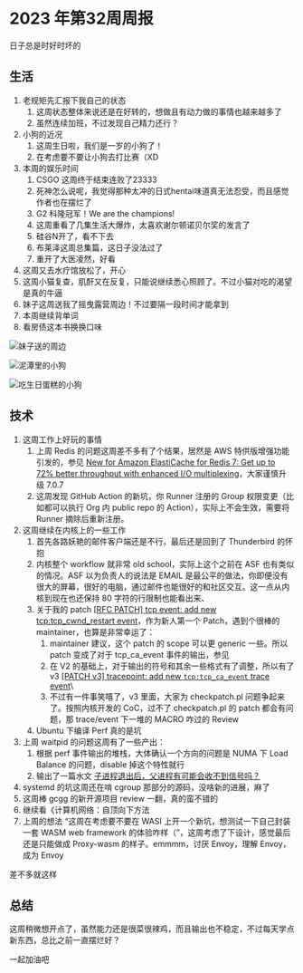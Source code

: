 # 2023 年第32周周报

日子总是时好时坏的

## 生活

1. 老规矩先汇报下我自己的状态
    1. 这周状态整体来说还是在好转的，想做且有动力做的事情也越来越多了
    2. 虽然连续加班，不过发现自己精力还行？
2. 小狗的近况
    1. 这周生日啦，我们是一岁的小狗了！
    2. 在考虑要不要让小狗去打比赛（XD
3. 本周的娱乐时间
    1. CSGO 这周终于结束连败了23333
    2. 死神怎么说呢，我觉得那种太冲的日式hentai味道真无法忍受，而且感觉作者也在摆烂了
    3. G2 科隆冠军！We are the champions!
    4. 这周重看了几集生活大爆炸，太喜欢谢尔顿诺贝尔奖的发言了
    5. 硅谷N开了，看不下去
    6. 布莱泽这周总集篇，这日子没法过了
    7. 重开了大医凌然，好看
4. 这周又去水疗馆放松了，开心
5. 这周小猫复查，肌酐又在反复，只能说继续悉心照顾了。不过小猫对吃的渴望是真的牛逼
6. 妹子这周送我了摇曳露营周边！不过要隔一段时间才能拿到
7. 本周继续背单词
8. 看房债这本书换换口味

![妹子送的周边](https://github.com/Zheaoli/zheaoli.github.io/assets/7054676/e20a378d-539e-43c7-8e71-bf1945d099c9)

![泥潭里的小狗](https://github.com/Zheaoli/zheaoli.github.io/assets/7054676/45017ae1-3244-45ed-bae4-5aa7db55ce7d)

![吃生日蛋糕的小狗](https://github.com/Zheaoli/zheaoli.github.io/assets/7054676/2ab2c89d-2b15-4242-8035-f722b4d9b6d6)

## 技术

1. 这周工作上好玩的事情
    1. 上周 Redis 的问题这周差不多有了个结果，居然是 AWS 特供版增强功能引发的，参见 [New for Amazon ElastiCache for Redis 7: Get up to 72% better throughput with enhanced I/O multiplexing](https://aws.amazon.com/cn/blogs/database/enhanced-io-multiplexing-for-amazon-elasticache-for-redis/)，大家谨慎升级 7.0.7
    2. 这周发现 GitHub Action 的新坑，你 Runner 注册的 Group 权限变更（比如都可以执行 Org 内 public repo 的 Action），实际上不会生效，需要将 Runner 摘除后重新注册。
2. 这周继续在内核上的一些工作
    1. 首先各路妖艳的邮件客户端还是不行，最后还是回到了 Thunderbird 的怀抱
    2. 内核整个 workflow 就非常 old school，实际上这个之前在 ASF 也有类似的情况。ASF 以为负责人的说法是 EMAIL 是最公平的做法，你即便没有很大的屏幕，很好的电脑，通过邮件也能很好的和社区交互。这一点从内核到现在也还保持 80 字符的行限制也能看出来、
    3. 关于我的 patch [[RFC PATCH] tcp event: add new tcp:tcp_cwnd_restart event](https://lore.kernel.org/linux-trace-kernel/20230806075216.13378-1-me@manjusaka.me/T/#u)，作为新人第一个 Patch，遇到个很棒的 maintainer，也算是非常幸运了：
        1. maintainer 建议，这个 patch 的 scope 可以更 generic 一些。所以 patch 变成了对于 tcp_ca_event 事件的输出，参见 [](https://lore.kernel.org/linux-trace-kernel/13f5aff8-97c3-4b8c-8d0a-1fb8bdf534ea@manjusaka.me/T/#u)
        2. 在 V2 的基础上，对于输出的符号和其余一些格式有了调整，所以有了 v3 [[PATCH v3] tracepoint: add new `tcp:tcp_ca_event` trace event](https://lore.kernel.org/linux-trace-kernel/a587dac9e02cfde669743fd54ab41a3c6014c5e9.camel@perches.com/T/#mb069eef66f8f29ac2918def8023e916ed14acadb)\
        3. 不过有一件事笑嘻了，v3 里面，大家为 checkpatch.pl 问题争起来了。按照内核开发的 CoC，过不了 checkpatch.pl 的 patch 都会有问题，那 trace/event 下一堆的 MACRO 咋过的 Review
    4. Ubuntu 下编译 Perf 真的是坑
3. 上周 waitpid 的问题这周有了一些产出：
    1. 根据 perf 事件输出的堆栈，大体确认一个方向的问题是 NUMA 下 Load Balance 的问题，disable 掉这个特性就行
    2. 输出了一篇水文 [子进程退出后，父进程有可能会收不到信号吗？](https://www.manjusaka.blog/posts/2023/08/10/is-it-possible-to-lose-the-signal-in-linux/)
4. systemd 的坑这周还在啃 cgroup 那部分的源码，没啥新的进展，麻了
5. 这周棒 gcgg 的新开源项目 review 一翻，真的蛮不错的
6. 继续看《计算机网络：自顶向下方法
7. 上周的想法 “这周在考虑要不要在 WASI 上开一个新坑，想测试一下自己封装一套 WASM web framework 的体验咋样（”，这周考虑了下设计，感觉最后还是只能做成 Proxy-wasm 的样子。emmmm，讨厌 Envoy，理解 Envoy，成为 Envoy

差不多就这样

## 总结

这周稍微想开点了，虽然能力还是很菜很辣鸡，而且输出也不稳定，不过每天学点新东西，总比之前一直摆烂好？

一起加油吧
